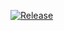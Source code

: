 [![Release](https://github.com/voody77/token/actions/workflows/release.yml/badge.svg)](https://github.com/voody77/token/actions/workflows/release.yml)
